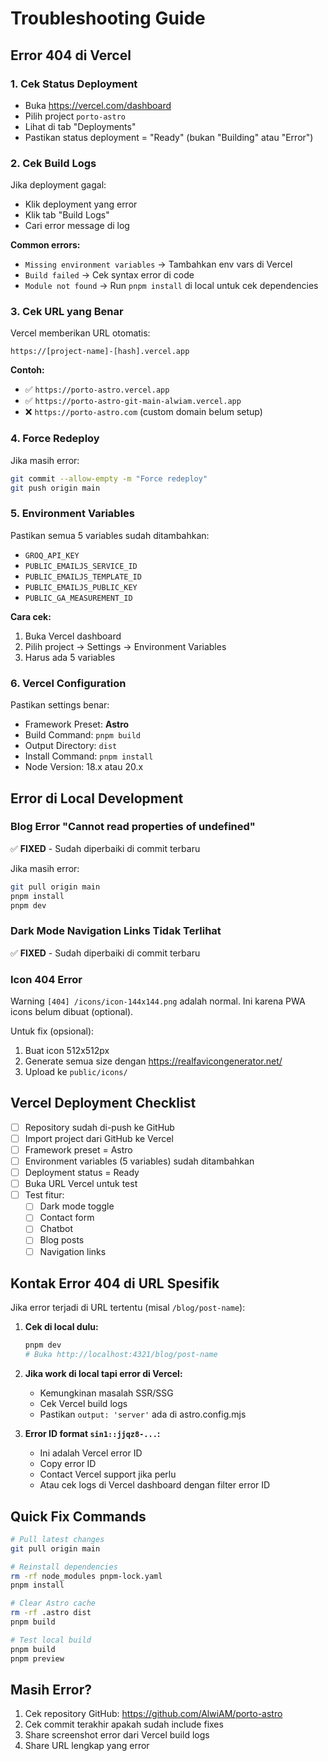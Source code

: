 # Troubleshooting Guide

## Error 404 di Vercel

### 1. Cek Status Deployment
- Buka https://vercel.com/dashboard
- Pilih project `porto-astro`
- Lihat di tab "Deployments"
- Pastikan status deployment = "Ready" (bukan "Building" atau "Error")

### 2. Cek Build Logs
Jika deployment gagal:
- Klik deployment yang error
- Klik tab "Build Logs"
- Cari error message di log

**Common errors:**
- `Missing environment variables` → Tambahkan env vars di Vercel
- `Build failed` → Cek syntax error di code
- `Module not found` → Run `pnpm install` di local untuk cek dependencies

### 3. Cek URL yang Benar
Vercel memberikan URL otomatis:
```
https://[project-name]-[hash].vercel.app
```

**Contoh:**
- ✅ `https://porto-astro.vercel.app`
- ✅ `https://porto-astro-git-main-alwiam.vercel.app`
- ❌ `https://porto-astro.com` (custom domain belum setup)

### 4. Force Redeploy
Jika masih error:
```bash
git commit --allow-empty -m "Force redeploy"
git push origin main
```

### 5. Environment Variables
Pastikan semua 5 variables sudah ditambahkan:
- `GROQ_API_KEY`
- `PUBLIC_EMAILJS_SERVICE_ID`
- `PUBLIC_EMAILJS_TEMPLATE_ID`
- `PUBLIC_EMAILJS_PUBLIC_KEY`
- `PUBLIC_GA_MEASUREMENT_ID`

**Cara cek:**
1. Buka Vercel dashboard
2. Pilih project → Settings → Environment Variables
3. Harus ada 5 variables

### 6. Vercel Configuration
Pastikan settings benar:
- Framework Preset: **Astro**
- Build Command: `pnpm build`
- Output Directory: `dist`
- Install Command: `pnpm install`
- Node Version: 18.x atau 20.x

## Error di Local Development

### Blog Error "Cannot read properties of undefined"
✅ **FIXED** - Sudah diperbaiki di commit terbaru

Jika masih error:
```bash
git pull origin main
pnpm install
pnpm dev
```

### Dark Mode Navigation Links Tidak Terlihat
✅ **FIXED** - Sudah diperbaiki di commit terbaru

### Icon 404 Error
Warning `[404] /icons/icon-144x144.png` adalah normal.
Ini karena PWA icons belum dibuat (optional).

Untuk fix (opsional):
1. Buat icon 512x512px
2. Generate semua size dengan https://realfavicongenerator.net/
3. Upload ke `public/icons/`

## Vercel Deployment Checklist

- [ ] Repository sudah di-push ke GitHub
- [ ] Import project dari GitHub ke Vercel
- [ ] Framework preset = Astro
- [ ] Environment variables (5 variables) sudah ditambahkan
- [ ] Deployment status = Ready
- [ ] Buka URL Vercel untuk test
- [ ] Test fitur:
  - [ ] Dark mode toggle
  - [ ] Contact form
  - [ ] Chatbot
  - [ ] Blog posts
  - [ ] Navigation links

## Kontak Error 404 di URL Spesifik

Jika error terjadi di URL tertentu (misal `/blog/post-name`):

1. **Cek di local dulu:**
   ```bash
   pnpm dev
   # Buka http://localhost:4321/blog/post-name
   ```

2. **Jika work di local tapi error di Vercel:**
   - Kemungkinan masalah SSR/SSG
   - Cek Vercel build logs
   - Pastikan `output: 'server'` ada di astro.config.mjs

3. **Error ID format `sin1::jjqz8-...`:**
   - Ini adalah Vercel error ID
   - Copy error ID
   - Contact Vercel support jika perlu
   - Atau cek logs di Vercel dashboard dengan filter error ID

## Quick Fix Commands

```bash
# Pull latest changes
git pull origin main

# Reinstall dependencies
rm -rf node_modules pnpm-lock.yaml
pnpm install

# Clear Astro cache
rm -rf .astro dist
pnpm build

# Test local build
pnpm build
pnpm preview
```

## Masih Error?

1. Cek repository GitHub: https://github.com/AlwiAM/porto-astro
2. Cek commit terakhir apakah sudah include fixes
3. Share screenshot error dari Vercel build logs
4. Share URL lengkap yang error
